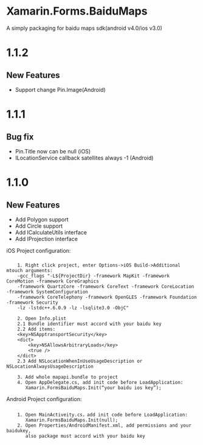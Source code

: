 # Xamarin.Forms.BaiduMaps
A simply packaging for baidu maps sdk(android v4.0/ios v3.0)

# 1.1.2

## New Features

* Support change Pin.Image(Android)

# 1.1.1

## Bug fix

* Pin.Title now can be null (iOS)
* ILocationService callback satellites always -1 (Android)

# 1.1.0

## New Features

* Add Polygon support
* Add Circle support
* Add ICalculateUtils interface
* Add IProjection interface

iOS Project configuration:
###
        1. Right click project, enter Options->iOS Build->Additional mtouch arguments:  
        -gcc_flags "-L${ProjectDir} -framework MapKit -framework CoreMotion -framework CoreGraphics
        -framework QuartzCore -framework CoreText -framework CoreLocation -framework SystemConfiguration  
        -framework CoreTelephony -framework OpenGLES -framework Foundation -framework Security  
        -lz -lstdc++.6.0.9 -lz -lsqlite3.0 -ObjC"

        2. Open Info.plist
        2.1 Bundle identifier must accord with your baidu key
        2.2 Add items:
        <key>NSApptransportSecurity</key>
        <dict>
            <key>NSAllowsArbitraryLoads</key>
            <true />
        </dict>
        2.3 Add NSLocationWhenInUseUsageDescription or NSLocationAlwaysUsageDescription

        3. Add whole mapapi.bundle to project
        4. Open AppDelegate.cs, add init code before LoadApplication:  
           Xamarin.FormsBaiduMaps.Init(“your baidu ios key”);

Android Project configuration:
###
        1. Open MainActiveity.cs，add init code before LoadApplication:  
           Xamarin.FormsBaiduMaps.Init(null);
        2. Open Properties/AndroidManifest.xml, add permissions and your baidukey,  
           also package must accord with your baidu key
